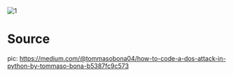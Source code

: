 ![1](https://github.com/dongsub-joung/mahouka_Tatsuya-project/assets/59364300/a3a50545-d9b1-4f0b-8957-457efeeb0527)


# Source
pic: https://medium.com/@tommasobona04/how-to-code-a-dos-attack-in-python-by-tommaso-bona-b5387fc9c573
